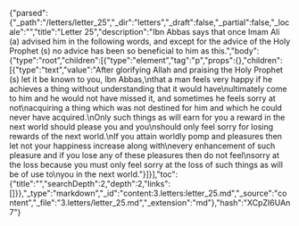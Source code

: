 {"parsed":{"_path":"/letters/letter_25","_dir":"letters","_draft":false,"_partial":false,"_locale":"","title":"Letter 25","description":"Ibn Abbas says that once Imam Ali (a) advised him in the following words, and except for the advice of the Holy Prophet (s) no advice has been so beneficial to him as this.","body":{"type":"root","children":[{"type":"element","tag":"p","props":{},"children":[{"type":"text","value":"After glorifying Allah and praising the Holy Prophet (s) let it be known to you, Ibn Abbas,\nthat a man feels very happy if he achieves a thing without understanding that it would have\nultimately come to him and he would not have missed it, and sometimes he feels sorry at not\nacquiring a thing which was not destined for him and which he could never have acquired.\nOnly such things as will earn for you a reward in the next world should please you and you\nshould only feel sorry for losing rewards of the next world.\nIf you attain worldly pomp and pleasures then let not your happiness increase along with\nevery enhancement of such pleasure and if you lose any of these pleasures then do not feel\nsorry at the loss because you must only feel sorry at the loss of such things as will be of use to\nyou in the next world."}]}],"toc":{"title":"","searchDepth":2,"depth":2,"links":[]}},"_type":"markdown","_id":"content:3.letters:letter_25.md","_source":"content","_file":"3.letters/letter_25.md","_extension":"md"},"hash":"XCpZI6UAn7"}